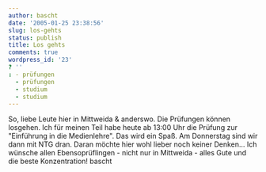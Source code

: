 ```yaml
---
author: bascht
date: '2005-01-25 23:38:56'
slug: los-gehts
status: publish
title: Los gehts
comments: true
wordpress_id: '23'
? ''
: - prüfungen
  - prüfungen
  - studium
  - studium
---
```


So, liebe Leute hier in Mittweida & anderswo. Die Prüfungen können
losgehen. Ich für meinen Teil habe heute ab 13:00 Uhr die Prüfung
zur "Einführung in die Medienlehre". Das wird ein Spaß. Am
Donnerstag sind wir dann mit NTG dran. Daran möchte hier wohl
lieber noch keiner Denken... Ich wünsche allen Ebensoprüflingen -
nicht nur in Mittweida - alles Gute und die beste Konzentration!
bascht


